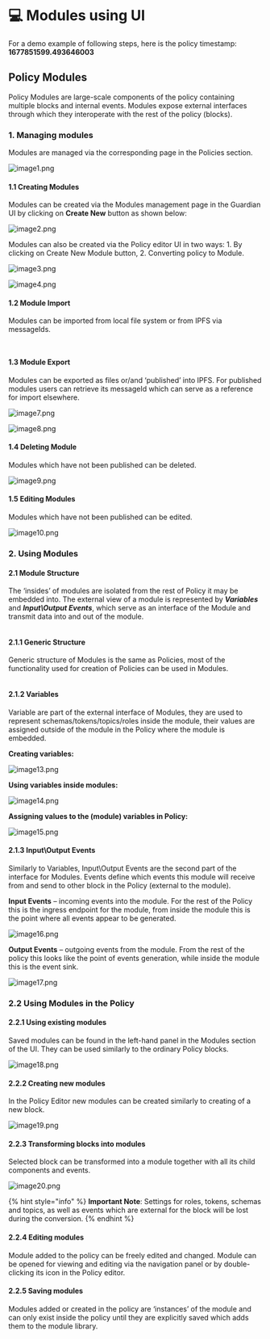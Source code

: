 # 💻 Modules using UI

For a demo example of following steps, here is the policy timestamp: **1677851599.493646003**

## **Policy Modules**

Policy Modules are large-scale components of the policy containing multiple blocks and internal events. Modules expose external interfaces through which they interoperate with the rest of the policy (blocks).

### 1. **Managing modules**

Modules are managed via the corresponding page in the Policies section.

![image1.png](<../../../.gitbook/assets/0 (1).png>)

#### **1.1 Creating Modules**

Modules can be created via the Modules management page in the Guardian UI by clicking on **Create New** button as shown below:

![image2.png](<../../../.gitbook/assets/1 (1) (2).png>)

Modules can also be created via the Policy editor UI in two ways: 1. By clicking on Create New Module button, 2. Converting policy to Module.

![image3.png](<../../../.gitbook/assets/2 (5).png>)

![image4.png](<../../../.gitbook/assets/3 (2).png>)

#### 1.2 Module Import

Modules can be imported from local file system or from IPFS via messageIds.

<figure><img src="../../../.gitbook/assets/4 (2).png" alt=""><figcaption></figcaption></figure>

<figure><img src="../../../.gitbook/assets/5 (4).png" alt=""><figcaption></figcaption></figure>

#### 1.3 Module Export

Modules can be exported as files or/and ‘published’ into IPFS. For published modules users can retrieve its messageId which can serve as a reference for import elsewhere.

![image7.png](<../../../.gitbook/assets/6 (2).png>)

![image8.png](<../../../.gitbook/assets/7 (1).png>)

#### 1.4 Deleting Module

Modules which have not been published can be deleted.

![image9.png](<../../../.gitbook/assets/8 (1).png>)

#### 1.5 Editing Modules

Modules which have not been published can be edited.

![image10.png](<../../../.gitbook/assets/9 (4).png>)

### 2. Using Modules

#### 2.1 Module Structure

The ‘insides’ of modules are isolated from the rest of Policy it may be embedded into. The external view of a module is represented by _**Variables**_ and _**Input\Output Events**_, which serve as an interface of the Module and transmit data into and out of the module.

<figure><img src="../../../.gitbook/assets/10 (5).png" alt=""><figcaption></figcaption></figure>

#### 2.1.1 Generic Structure

Generic structure of Modules is the same as Policies, most of the functionality used for creation of Policies can be used in Modules.

<figure><img src="../../../.gitbook/assets/11 (1).png" alt=""><figcaption></figcaption></figure>

#### 2.1.2 Variables

Variable are part of the external interface of Modules, they are used to represent schemas/tokens/topics/roles inside the module, their values are assigned outside of the module in the Policy where the module is embedded.

**Creating variables:**

![image13.png](<../../../.gitbook/assets/12 (1).png>)

**Using variables inside modules:**

![image14.png](<../../../.gitbook/assets/13 (1).png>)

**Assigning values to the (module) variables in Policy:**

![image15.png](<../../../.gitbook/assets/14 (4).png>)

#### 2.1.3 Input\Output Events

Similarly to Variables, Input\Output Events are the second part of the interface for Modules. Events define which events this module will receive from and send to other block in the Policy (external to the module).

**Input Events** – incoming events into the module. For the rest of the Policy this is the ingress endpoint for the module, from inside the module this is the point where all events appear to be generated.

![image16.png](<../../../.gitbook/assets/15 (3).png>)

**Output Events** – outgoing events from the module. From the rest of the policy this looks like the point of events generation, while inside the module this is the event sink.

![image17.png](<../../../.gitbook/assets/16 (3).png>)

### 2.2 Using Modules in the Policy

#### 2.2.1 Using existing modules

Saved modules can be found in the left-hand panel in the Modules section of the UI. They can be used similarly to the ordinary Policy blocks.

![image18.png](<../../../.gitbook/assets/17 (3).png>)

#### 2.2.2 Creating new modules

In the Policy Editor new modules can be created similarly to creating of a new block.

![image19.png](<../../../.gitbook/assets/18 (3).png>)

#### 2.2.3 Transforming blocks into modules

Selected block can be transformed into a module together with all its child components and events.

![image20.png](<../../../.gitbook/assets/19 (4).png>)

{% hint style="info" %}
**Important Note**: Settings for roles, tokens, schemas and topics, as well as events which are external for the block will be lost during the conversion.
{% endhint %}

#### 2.2.4 Editing modules

Module added to the policy can be freely edited and changed. Module can be opened for viewing and editing via the navigation panel or by double-clicking its icon in the Policy editor.

#### 2.2.5 Saving modules

Modules added or created in the policy are ‘instances’ of the module and can only exist inside the policy until they are explicitly saved which adds them to the module library.

<figure><img src="../../../.gitbook/assets/20 (2) (1).png" alt=""><figcaption></figcaption></figure>
